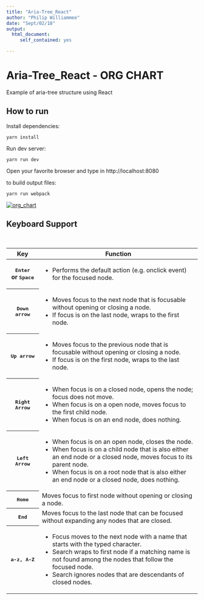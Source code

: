 ```yaml
---
title: "Aria-Tree_React"
author: "Philip Williammee"
date: "Sept/02/18"
output: 
  html_document:
     self_contained: yes

---
```

# Aria-Tree_React - ORG CHART

Example of aria-tree structure using React

## How to run

Install dependencies:

    yarn install

Run dev server:

    yarn run dev

Open your favorite browser and type in http://localhost:8080

to build output files:

    yarn run webpack
    
    
 <a href="https://ibb.co/kZQUpe"><img src="https://preview.ibb.co/n7129e/org_chart.png" alt="org_chart" border="0"></a>
       <div className='container2' >
            <h2 id="kbd_label">Keyboard Support</h2>
            <table className="def" aria-labelledby="kbd_label" id="kbd_desc">
                <thead>
                    <tr>
                        <th>Key</th>
                        <th>Function</th>
                    </tr>
                </thead>
                <tbody>
                    <tr>
                        <th><kbd>Enter</kbd><br />or&nbsp;<kbd>Space</kbd></th>
                        <td>
                            <ul>
                                <li>Performs the default action (e.g. onclick event) for the focused node.</li>
                            </ul>
                        </td>
                    </tr>
                    <tr>    
                        <th><kbd>Down arrow</kbd></th>
                        <td>
                            <ul>
                                <li>Moves focus to the next node that is focusable without opening or closing a node.</li>
                                <li>If focus is on the last node, wraps to the first node.</li>
                            </ul>
                        </td>
                    </tr>
                    <tr>
                        <th><kbd>Up arrow</kbd></th>
                        <td>
                            <ul>
                                <li>Moves focus to the previous node that is focusable without opening or closing a node.</li>
                                <li>If focus is on the first node, wraps to the last node.</li>
                            </ul>
                        </td>
                    </tr>
                    <tr>
                        <th><kbd>Right Arrow</kbd></th>
                        <td>
                            <ul>
                                <li>When focus is on a closed node, opens the node; focus does not move.</li>
                                <li>When focus is on a open node, moves focus to the first child node.</li>
                                <li>When focus is on an end node, does nothing.</li>
                            </ul>
                        </td>
                    </tr>
                    <tr>
                        <th><kbd>Left Arrow</kbd></th>
                        <td>
                            <ul>
                                <li>When focus is on an open node, closes the node.</li>
                                <li>When focus is on a child node that is also either an end node or a closed node, moves
                                    focus to its parent node.</li>
                                <li>When focus is on a root node that is also either an end node or a closed node, does nothing.</li>
                            </ul>
                        </td>
                    </tr>
                    <tr>
                        <th><kbd>Home</kbd></th>
                        <td>Moves focus to first node without opening or closing a node.</td>
                    </tr>
                    <tr>
                        <th><kbd>End</kbd></th>
                        <td>Moves focus to the last node that can be focused without expanding any nodes that are closed.</td>
                    </tr>
                    <tr>
                        <th><kbd>a-z, A-Z</kbd></th>
                        <td>
                            <ul>
                                <li>Focus moves to the next node with a name that starts with the typed character.</li>
                                <li>Search wraps to first node if a matching name is not found among the nodes that follow
                                    the focused node.</li>
                                <li>Search ignores nodes that are descendants of closed nodes.</li>
                            </ul>
                        </td>
                    </tr>
                </tbody>
            </table>
        </div>

